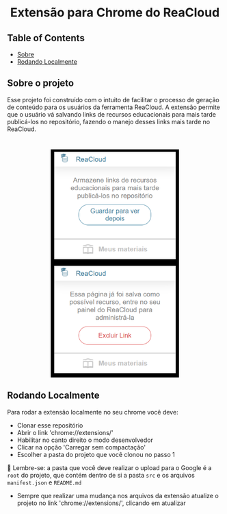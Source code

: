<h1 align="center">Extensão para Chrome do ReaCloud</h1>

## Table of Contents

- [Sobre](#Sobre-o-projeto)
- [Rodando Localmente](#Rodando-localmente)


## Sobre o projeto

Esse projeto foi construído com o intuito de facilitar o processo de geração de conteúdo para os usuários da ferramenta ReaCloud. A extensão permite que o usuário vá salvando links de recursos educacionais para mais tarde publicá-los no repositório, fazendo o manejo desses links mais tarde no ReaCloud.

<h1 align="center">
    <img align="center" src="./src/images/print_save.png" width="300">
    <img align="center" src="./src/images/print_exclude.png" width="300">
</h1>

## Rodando Localmente

Para rodar a extensão localmente no seu chrome você deve:

- Clonar esse repositório
- Abrir o link 'chrome://extensions/'
- Habilitar no canto direito o modo desenvolvedor
- Clicar na opção 'Carregar sem compactação'
- Escolher a pasta do projeto que você clonou no passo 1

📌 Lembre-se: a pasta que você deve realizar o upload para o Google é a `root` do projeto, que contém dentro de si a pasta `src` e os arquivos `manifest.json` e `README.md`

- Sempre que realizar uma mudança nos arquivos da extensão atualize o projeto no link 'chrome://extensions/', clicando em atualizar